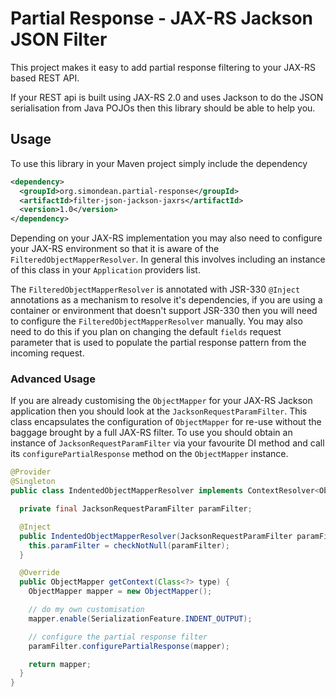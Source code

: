 Partial Response - JAX-RS Jackson JSON Filter
=============================================

This project makes it easy to add partial response filtering to your JAX-RS based REST API.

If your REST api is built using JAX-RS 2.0 and uses Jackson to do the JSON serialisation from Java POJOs then this
library should be able to help you.

Usage
-----

To use this library in your Maven project simply include the dependency

```xml
<dependency>
  <groupId>org.simondean.partial-response</groupId>
  <artifactId>filter-json-jackson-jaxrs</artifactId>
  <version>1.0</version>
</dependency>
```

Depending on your JAX-RS implementation you may also need to configure your JAX-RS environment so that it is aware of
the `FilteredObjectMapperResolver`. In general this involves including an instance of this class in your `Application`
providers list.

The `FilteredObjectMapperResolver` is annotated with JSR-330 `@Inject` annotations as a mechanism to resolve it's
dependencies, if you are using a container or environment that doesn't support JSR-330 then you will need to configure
the `FilteredObjectMapperResolver` manually. You may also need to do this if you plan on changing the default `fields`
request parameter that is used to populate the partial response pattern from the incoming request.

### Advanced Usage

If you are already customising the `ObjectMapper` for your JAX-RS Jackson application then you should look at the
`JacksonRequestParamFilter`. This class encapsulates the configuration of `ObjectMapper` for re-use without the baggage
brought by a full JAX-RS filter. To use you should obtain an instance of `JacksonRequestParamFilter` via your favourite
DI method and call its `configurePartialResponse` method on the `ObjectMapper` instance.

```java
@Provider
@Singleton
public class IndentedObjectMapperResolver implements ContextResolver<ObjectMapper> {

  private final JacksonRequestParamFilter paramFilter;

  @Inject
  public IndentedObjectMapperResolver(JacksonRequestParamFilter paramFilter) {
    this.paramFilter = checkNotNull(paramFilter);
  }

  @Override
  public ObjectMapper getContext(Class<?> type) {
    ObjectMapper mapper = new ObjectMapper();

    // do my own customisation
    mapper.enable(SerializationFeature.INDENT_OUTPUT);

    // configure the partial response filter
    paramFilter.configurePartialResponse(mapper);

    return mapper;
  }
}
```
